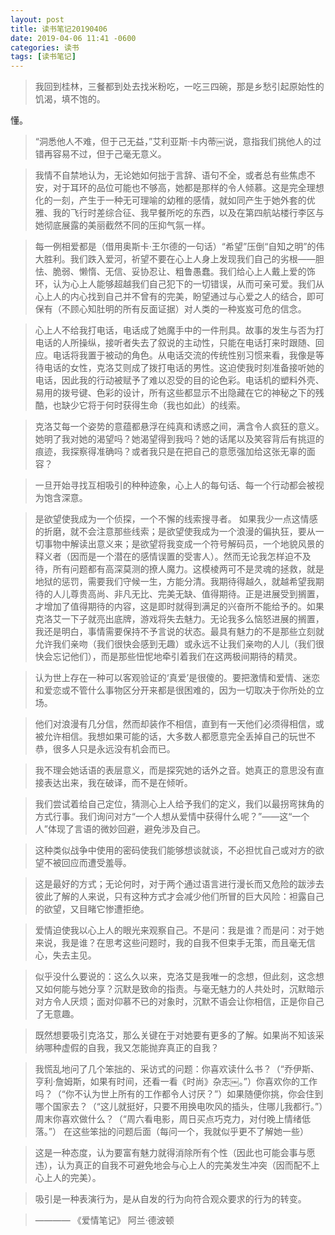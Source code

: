 ```yaml
---
layout: post
title: 读书笔记20190406
date: 2019-04-06 11:41 -0600
categories: 读书
tags: [读书笔记]
---
```

> 我回到桂林，三餐都到处去找米粉吃，一吃三四碗，那是乡愁引起原始性的饥渴，填不饱的。

懂。

> “洞悉他人不难，但于己无益，”艾利亚斯·卡内蒂￼说，意指我们挑他人的过错再容易不过，但于己毫无意义。

> 我情不自禁地认为，无论她如何拙于言辞、语句不全，或者总有些焦虑不安，对于耳环的品位可能也不够高，她都是那样的令人倾慕。这是完全理想化的一刻，产生于一种无可理喻的幼稚的感情，就如同产生于她外套的优雅、我的飞行时差综合征、我早餐所吃的东西，以及在第四航站楼行李区与她彻底展露的美丽截然不同的压抑气氛一样。

> 每一例相爱都是（借用奥斯卡·王尔德的一句话）“希望”压倒“自知之明”的伟大胜利。我们跌入爱河，祈望不要在心上人身上发现我们自己的劣根——胆怯、脆弱、懒惰、无信、妥协忍让、粗鲁愚蠢。我们给心上人戴上爱的饰环，认为心上人能够超越我们自己犯下的一切错误，从而可亲可爱。我们从心上人的内心找到自己并不曾有的完美，盼望通过与心爱之人的结合，即可保有（不顾心知肚明的所有反面证据）对人类的一种岌岌可危的信念。

> 心上人不给我打电话，电话成了她魔手中的一件刑具。故事的发生与否为打电话的人所操纵，接听者失去了叙说的主动性，只能在电话打来时跟随、回应。电话将我置于被动的角色。从电话交流的传统性别习惯来看，我像是等待电话的女性，克洛艾则成了拨打电话的男性。这迫使我时刻准备接听她的电话，因此我的行动被赋予了难以忍受的目的论色彩。电话机的塑料外壳、易用的拨号键、色彩的设计，所有这些都显示不出隐藏在它的神秘之下的残酷，也缺少它将于何时获得生命（我也如此）的线索。

> 克洛艾每一个姿势的意蕴都悬浮在纯真和诱惑之间，满含令人疯狂的意义。她明了我对她的渴望吗？她渴望得到我吗？她的话尾以及笑容背后有挑逗的痕迹，我探察得准确吗？或者我只是在把自己的意愿强加给这张无辜的面容？

> 一旦开始寻找互相吸引的种种迹象，心上人的每句话、每一个行动都会被视为饱含深意。

> 是欲望使我成为一个侦探，一个不懈的线索搜寻者。
如果我少一点这情感的折磨，就不会注意那些线索；是欲望使我成为一个浪漫的偏执狂，要从一切事物中解读出意义来；是欲望将我变成一个符号解码员，一个地貌风景的释义者（因而是一个潜在的感情误置的受害人）。然而无论我怎样迫不及待，所有问题都有高深莫测的撩人魔力。这模棱两可不是灵魂的拯救，就是地狱的惩罚，需要我们守候一生，方能分清。我期待得越久，就越希望我期待的人儿尊贵高尚、非凡无比、完美无缺、值得期待。正是进展受到搁置，才增加了值得期待的内容，这是即时就得到满足的兴奋所不能给予的。如果克洛艾一下子就亮出底牌，游戏将失去魅力。无论我多么恼怒进展的搁置，我还是明白，事情需要保持不予言说的状态。最具有魅力的不是那些立刻就允许我们亲吻（我们很快会感到无趣）或永远不让我们亲吻的人儿（我们很快会忘记他们），而是那些忸怩地牵引着我们在这两极间期待的精灵。

> 认为世上存在一种可以客观验证的‘真爱’是很傻的。要把激情和爱情、迷恋和爱恋或不管什么事物区分开来都是很困难的，因为一切取决于你所处的立场。

> 他们对浪漫有几分信，然而却装作不相信，直到有一天他们必须得相信，或被允许相信。我想如果可能的话，大多数人都愿意完全丢掉自己的玩世不恭，很多人只是永远没有机会而已。

> 我不理会她话语的表层意义，而是探究她的话外之音。她真正的意思没有直接表达出来，我在破译，而不是在倾听。

> 我们尝试着给自己定位，猜测心上人给予我们的定义，我们以最拐弯抹角的方式行事。我们询问对方“一个人想从爱情中获得什么呢？”——这“一个人”体现了言语的微妙回避，避免涉及自己。

> 这种类似战争中使用的密码使我们能够想谈就谈，不必担忧自己或对方的欲望不被回应而遭受羞辱。

> 这是最好的方式；无论何时，对于两个通过语言进行漫长而又危险的跋涉去彼此了解的人来说，只有这种方式才会减少他们所冒的巨大风险：袒露自己的欲望，又目睹它惨遭拒绝。

> 爱情迫使我以心上人的眼光来观察自己。不是问：我是谁？而是问：对于她来说，我是谁？在思考这些问题时，我的自我不但束手无策，而且毫无信心，失去主见。

> 似乎没什么要说的：这么久以来，克洛艾是我唯一的念想，但此刻，这念想又如何能与她分享？沉默是致命的指责。与毫无魅力的人共处时，沉默暗示对方令人厌烦；面对仰慕不已的对象时，沉默不语会让你相信，正是你自己了无意趣。

> 既然想要吸引克洛艾，那么关键在于对她要有更多的了解。如果尚不知该采纳哪种虚假的自我，我又怎能抛弃真正的自我？

> 我慌乱地问了几个笨拙的、采访式的问题：你喜欢读什么书？（“乔伊斯、亨利·詹姆斯，如果有时间，还看一看《时尚》杂志￼。”）你喜欢你的工作吗？（“你不认为世上所有的工作都令人讨厌？”）如果随便你挑，你会住到哪个国家去？（“这儿就挺好，只要不用换电吹风的插头，住哪儿我都行。”）周末你喜欢做什么？（“周六看电影，周日买点巧克力，对付晚上情绪低落。”）
在这些笨拙的问题后面（每问一个，我就似乎更不了解她一些）

> 这是一种态度，认为要富有魅力就得消除所有个性（因此也可能会事与愿违），认为真正的自我不可避免地会与心上人的完美发生冲突（因而配不上心上人的完美）。

> 吸引是一种表演行为，是从自发的行为向符合观众要求的行为的转变。

> ———— 《爱情笔记》 阿兰·德波顿
